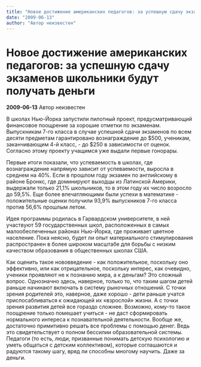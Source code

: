 ```yaml
---
title: "Новое достижение американских педагогов: за успешную сдачу экзаменов школьники будут получать деньги"
date: "2009-06-13"
author: "Автор неизвестен"
---
```


# Новое достижение американских педагогов: за успешную сдачу экзаменов школьники будут получать деньги

**2009-06-13** Автор неизвестен

В школах Нью-Йорка запустили пилотный проект, предусматривающий финансовое поощрение за хорошие отметки по экзаменам. Выпускникам 7-го класса в случае успешной сдачи экзаменов по всем десяти предметам гарантировано вознаграждение до $500, ученикам, заканчивающим 4-й класс, - до $250 в зависимости от оценок. Согласно этому проекту учащимся уже выдали первые гонорары.

Первые итоги показали, что успеваемость в школах, где вознаграждение напрямую зависит от успеваемости, выросла в среднем на 40%. Если в прошлом году экзамен по английскому в районе Бронкс, где доминируют выходцы из Латинской Америки, выдержали только 21,1% школьников, то в этом году их число возросло до 59,5%. Еще более впечатляющими были успехи в математике - положительные оценки получили 93,9% выпускников 7-го класса против 56,6% прошлым летом.

Идея программы родилась в Гарвардском университете, в ней участвуют 59 государственных школ, расположенных в самых малообеспеченных районах Нью-Йорка, где проживает цветное население. Пока неясно, будет ли опыт материального стимулирования распространен в более широком масштабе для борьбы с низким качеством образования в общественных школах США.

Как оценить такое нововведение - как положительное, поскольку оно эффективно, или как отрицательное, поскольку интерес, как очевидно, ученики проявляют не к познанию мира, а к деньгам? Это сложный вопрос. Однозначно здесь, наверное, только то, что таким шагом детей раньше начинают включать в систему рыночных отношений. С точки зрения родителей это, наверное, даже хорошо - дети раньше учатся приспосабливаться к ожидающей их «взрослой» жизни. А с точки зрения развития детей все гораздо сложнее. Возможно, кому-то такое поощрение только помешает учиться - не даст сформировать нормального интереса к познавательной деятельности. Вообще же, достаточно примитивно решать все проблемы с помощью денег. Ведь это свидетельствует о полном бессилии образовательной системы. Педагоги (то есть, люди, призванные понимать детскую психологию и уметь общаться с детским коллективом), которые соглашаются и радуются такому шагу, вряд ли способны многому научить. Даже за деньги.